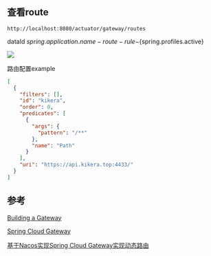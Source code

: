 ## 查看route

```shell
http://localhost:8080/actuator/gateway/routes
```

dataId ${spring.application.name}-route-rule-${spring.profiles.active}

![](https://harvies-oss.oss-cn-hangzhou.aliyuncs.com/2021/07/18/20214018124000006-image.png)

路由配置example

```json
[
  {
    "filters": [],
    "id": "kikera",
    "order": 0,
    "predicates": [
      {
        "args": {
          "pattern": "/**"
        },
        "name": "Path"
      }
    ],
    "uri": "https://api.kikera.top:4433/"
  }
]
```

## 参考

[Building a Gateway](https://spring.io/guides/gs/gateway/)

[Spring Cloud Gateway](https://docs.spring.io/spring-cloud-gateway/docs/current/reference/html)

[基于Nacos实现Spring Cloud Gateway实现动态路由](https://blog.csdn.net/zhangchangbin123/article/details/89310353)